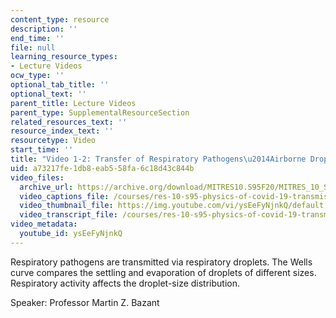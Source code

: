 ```yaml
---
content_type: resource
description: ''
end_time: ''
file: null
learning_resource_types:
- Lecture Videos
ocw_type: ''
optional_tab_title: ''
optional_text: ''
parent_title: Lecture Videos
parent_type: SupplementalResourceSection
related_resources_text: ''
resource_index_text: ''
resourcetype: Video
start_time: ''
title: "Video 1-2: Transfer of Respiratory Pathogens\u2014Airborne Droplets"
uid: a73217fe-1db8-eab5-58fa-6c18d43c844b
video_files:
  archive_url: https://archive.org/download/MITRES10.S95F20/MITRES_10_S95F20_0102_300k.mp4
  video_captions_file: /courses/res-10-s95-physics-of-covid-19-transmission-fall-2020/0b8f205d7fcd5e7ea332f848338f50f8_ysEeFyNjnkQ.vtt
  video_thumbnail_file: https://img.youtube.com/vi/ysEeFyNjnkQ/default.jpg
  video_transcript_file: /courses/res-10-s95-physics-of-covid-19-transmission-fall-2020/6665c43c0128a76f52c0d83f70d89d27_ysEeFyNjnkQ.pdf
video_metadata:
  youtube_id: ysEeFyNjnkQ
---
```


Respiratory pathogens are transmitted via respiratory droplets. The Wells curve compares the settling and evaporation of droplets of different sizes. Respiratory activity affects the droplet-size distribution.

Speaker: Professor Martin Z. Bazant



